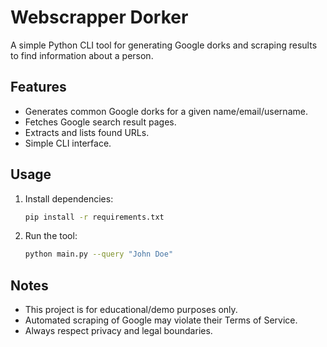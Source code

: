 # Webscrapper Dorker

A simple Python CLI tool for generating Google dorks and scraping results to find information about a person.

## Features

- Generates common Google dorks for a given name/email/username.
- Fetches Google search result pages.
- Extracts and lists found URLs.
- Simple CLI interface.

## Usage

1. Install dependencies:
    ```bash
    pip install -r requirements.txt
    ```

2. Run the tool:
    ```bash
    python main.py --query "John Doe"
    ```

## Notes

- This project is for educational/demo purposes only.
- Automated scraping of Google may violate their Terms of Service.
- Always respect privacy and legal boundaries.
